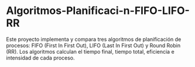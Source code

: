 # Algoritmos-Planificaci-n-FIFO-LIFO-RR
Este proyecto implementa y compara tres algoritmos de planificación de procesos: FIFO (First In First Out), LIFO (Last In First Out) y Round Robin (RR). Los algoritmos calculan el tiempo final, tiempo total, eficiencia e intensidad de cada proceso.
